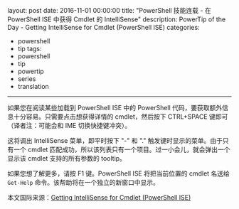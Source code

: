 ﻿layout: post
date: 2016-11-01 00:00:00
title: "PowerShell 技能连载 - 在 PowerShell ISE 中获得 Cmdlet 的 IntelliSense"
description: PowerTip of the Day - Getting IntelliSense for Cmdlet (PowerShell ISE)
categories:
- powershell
- tip
tags:
- powershell
- tip
- powertip
- series
- translation
---
如果您在阅读某些加载到 PowerShell ISE 中的 PowerShell 代码，要获取额外信息十分容易。只需要点击想获得详情的 cmdlet，然后按下 CTRL+SPACE 键即可（译者注：可能会和 IME 切换快捷键冲突）。

这将调出 IntelliSense 菜单，即平时按下 "-" 和 "." 触发键时显示的菜单。由于只有一个 cmdlet 匹配成功，所以该列表只有一个项目。过一小会儿，就会弹出一个显示该 cmdlet 支持的所有参数的 tooltip。

如果您想了解更多，请按 F1 键。PowerShell ISE 将把当前位置的 cmdlet 名送给 `Get-Help` 命令。该帮助将在一个独立的新窗口中显示。

<!--more-->
本文国际来源：[Getting IntelliSense for Cmdlet (PowerShell ISE)](http://community.idera.com/powershell/powertips/b/tips/posts/getting-intellisense-for-cmdlet-powershell-ise)
